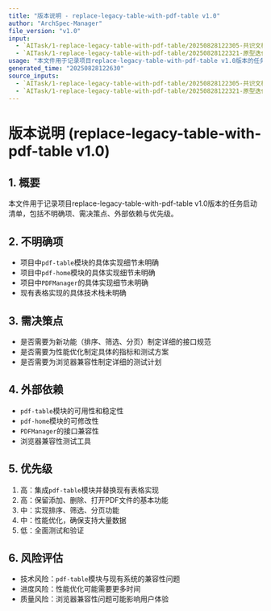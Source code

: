 ```yaml
---
title: "版本说明 - replace-legacy-table-with-pdf-table v1.0"
author: "ArchSpec-Manager"
file_version: "v1.0"
input:
  - `AITask/1-replace-legacy-table-with-pdf-table/20250828122305-共识文档.md`
  - `AITask/1-replace-legacy-table-with-pdf-table/20250828122321-原型迭代开发目标说明.md`
usage: "本文件用于记录项目replace-legacy-table-with-pdf-table v1.0版本的任务启动清单，包括不明确项、需决策点、外部依赖与优先级"
generated_time: "20250828122630"
source_inputs:
  - `AITask/1-replace-legacy-table-with-pdf-table/20250828122305-共识文档.md`
  - `AITask/1-replace-legacy-table-with-pdf-table/20250828122321-原型迭代开发目标说明.md`
---
```


# 版本说明 (replace-legacy-table-with-pdf-table v1.0)

## 1. 概要
本文件用于记录项目replace-legacy-table-with-pdf-table v1.0版本的任务启动清单，包括不明确项、需决策点、外部依赖与优先级。

## 2. 不明确项
- 项目中`pdf-table`模块的具体实现细节未明确
- 项目中`pdf-home`模块的具体实现细节未明确
- 项目中`PDFManager`的具体实现细节未明确
- 现有表格实现的具体技术栈未明确

## 3. 需决策点
- 是否需要为新功能（排序、筛选、分页）制定详细的接口规范
- 是否需要为性能优化制定具体的指标和测试方案
- 是否需要为浏览器兼容性制定详细的测试计划

## 4. 外部依赖
- `pdf-table`模块的可用性和稳定性
- `pdf-home`模块的可修改性
- `PDFManager`的接口兼容性
- 浏览器兼容性测试工具

## 5. 优先级
1. 高：集成`pdf-table`模块并替换现有表格实现
2. 高：保留添加、删除、打开PDF文件的基本功能
3. 中：实现排序、筛选、分页功能
4. 中：性能优化，确保支持大量数据
5. 低：全面测试和验证

## 6. 风险评估
- 技术风险：`pdf-table`模块与现有系统的兼容性问题
- 进度风险：性能优化可能需要更多时间
- 质量风险：浏览器兼容性问题可能影响用户体验
